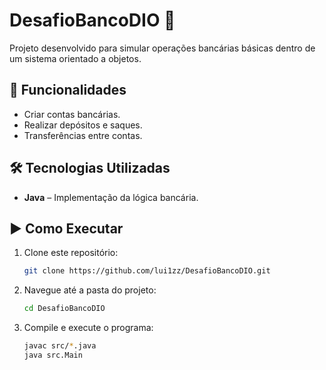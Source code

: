 # DesafioBancoDIO 🏦

Projeto desenvolvido para simular operações bancárias básicas dentro de um sistema orientado a objetos.

## 🚀 Funcionalidades

- Criar contas bancárias.
- Realizar depósitos e saques.
- Transferências entre contas.

## 🛠 Tecnologias Utilizadas

- **Java** – Implementação da lógica bancária.

## ▶️ Como Executar

1. Clone este repositório:
   ```sh
   git clone https://github.com/lui1zz/DesafioBancoDIO.git
   ```
2. Navegue até a pasta do projeto:
   ```sh
   cd DesafioBancoDIO
   ```
3. Compile e execute o programa:
   ```sh
   javac src/*.java
   java src.Main
   ```
